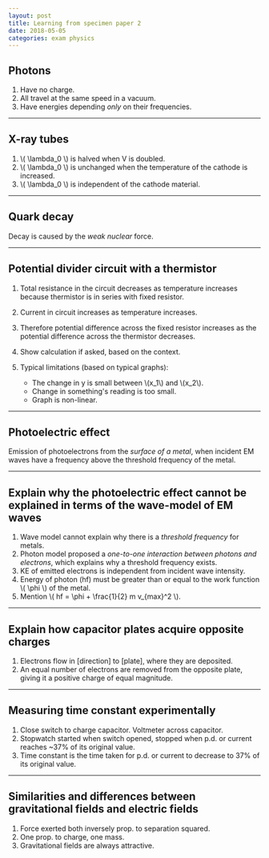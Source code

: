 ```yaml
---
layout: post
title: Learning from specimen paper 2
date: 2018-05-05
categories: exam physics
---
```


## Photons

1. Have no charge.
2. All travel at the same speed in a vacuum.
3. Have energies depending *only* on their frequencies.

---

## X-ray tubes

1. \\( \lambda_0 \\) is halved when V is doubled.
2. \\( \lambda_0 \\) is unchanged when the temperature of the cathode is increased.
3. \\( \lambda_0 \\) is independent of the cathode material.

---

## Quark decay

Decay is caused by the *weak nuclear* force.

---

## Potential divider circuit with a thermistor

1. Total resistance in the circuit decreases as temperature increases because thermistor is in series with fixed resistor.
2. Current in circuit increases as temperature increases.
3. Therefore potential difference across the fixed resistor increases as the potential difference across the thermistor decreases.

4. Show calculation if asked, based on the context.
5. Typical limitations (based on typical graphs):
    - The change in y is small between \\(x_1\\) and \\(x_2\\).
    - Change in something's reading is too small.
    - Graph is non-linear.

---

## Photoelectric effect

Emission of photoelectrons from the *surface of a metal*, when incident EM waves have a frequency above the threshold frequency of the metal.

---

## Explain why the photoelectric effect cannot be explained in terms of the wave-model of EM waves

1. Wave model cannot explain why there is a *threshold frequency* for metals.
2. Photon model proposed a *one-to-one interaction between photons and electrons*, which explains why a threshold frequency exists.
3. KE of emitted electrons is independent from incident wave intensity.
4. Energy of photon (hf) must be greater than or equal to the work function \\( \phi \\) of the metal.
5. Mention \\( hf = \phi + \frac{1}{2} m v_{max}^2 \\).

---

## Explain how capacitor plates acquire opposite charges

1. Electrons flow in [direction] to [plate], where they are deposited.
2. An equal number of electrons are removed from the opposite plate, giving it a positive charge of equal magnitude.

---

## Measuring time constant experimentally

1. Close switch to charge capacitor. Voltmeter across capacitor.
2. Stopwatch started when switch opened, stopped when p.d. or current reaches ~37% of its original value.
3. Time constant is the time taken for p.d. or current to decrease to 37% of its original value.

---

## Similarities and differences between gravitational fields and electric fields

1. Force exerted both inversely prop. to separation squared.
2. One prop. to charge, one mass.
3. Gravitational fields are always attractive.
